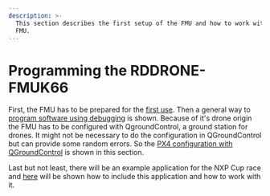 ```yaml
---
description: >-
  This section describes the first setup of the FMU and how to work with the
  FMU.
---
```


# Programming the RDDRONE-FMUK66

First, the FMU has to be prepared for the [first use](https://nxp.gitbook.io/nxp-cup/developer-guide/development-tools/rddrone-fmuk66-development/commissioning-the-rddrone-fmuk66/programming-fmuk66-for-first-use). Then a general way to [program software using debugging](https://nxp.gitbook.io/nxp-cup/developer-guide/development-tools/rddrone-fmuk66-development/commissioning-the-rddrone-fmuk66/program-software-using-debugger) is shown. Because of it's drone origin the FMU has to be configured with QgroundControl, a ground station for drones. It might not be necessary to do the configuration in QGroundControl but can provide some random errors. So the [PX4 configuration with QGroundControl](https://nxp.gitbook.io/nxp-cup/developer-guide/development-tools/rddrone-fmuk66-development/commissioning-the-rddrone-fmuk66/px4-configuration-using-qgroundcontrol) is shown in this section.

Last but not least, there will be an example application for the NXP Cup race and [here](https://nxp.gitbook.io/nxp-cup/developer-guide/development-tools/rddrone-fmuk66-development/commissioning-the-rddrone-fmuk66/the-example-application) will be shown how to include this application and how to work with it.
